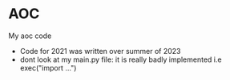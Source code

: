 # AOC
My aoc code

- Code for 2021 was written over summer of 2023
- dont look at my main.py file: it is really badly implemented i.e exec("import ...")
